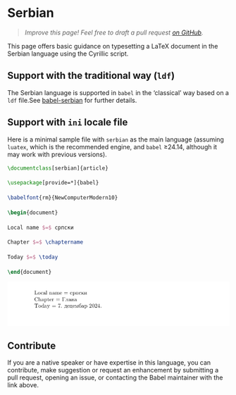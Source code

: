 # Serbian

<blockquote>
  <p><em>Improve this page! Feel free to draft a pull request <a href="https://github.com/latex3/babel/tree/docs/docs">on GitHub</a>.</em></p>
</blockquote>

This page offers basic guidance on typesetting a LaTeX document in the
Serbian language using the Cyrillic script.

## Support with the traditional way (`ldf`)

The Serbian language is supported in `babel` in the ‘classical’ way
based on a `ldf` file.See [babel-serbian](https://ctan.org/pkg/babel-serbian) for further details.

## Support with `ini` locale file

Here is a minimal sample file with `serbian` as the main language
(assuming `luatex`, which is the recommended engine, and `babel` ≥24.14,
although it may work with previous versions).

```tex
\documentclass[serbian]{article}

\usepackage[provide=*]{babel}

\babelfont{rm}{NewComputerModern10}

\begin{document}

Local name $=$ српски

Chapter $=$ \chaptername

Today $=$ \today

\end{document}
```

![](../media/locale-serbian.png)

## Contribute

If you are a native speaker or have expertise in this language, you can
contribute, make suggestion or request an enhancement by submitting a
pull request, opening an issue, or contacting the Babel maintainer with
the link above.